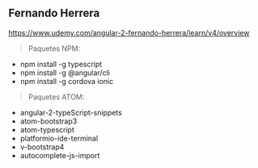 ## Fernando Herrera
https://www.udemy.com/angular-2-fernando-herrera/learn/v4/overview

>Paquetes NPM:

- npm install -g typescript
- npm install -g @angular/cli
- npm install -g cordova ionic

>Paquetes ATOM:

- angular-2-typeScript-snippets
- atom-bootstrap3
- atom-typescript
- platformio-ide-terminal
- v-bootstrap4
- autocomplete-js-import
